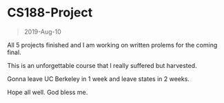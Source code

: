 # CS188-Project

> 2019-Aug-10

All 5 projects finished and I am working on written prolems for the coming final.

This is an unforgettable course that I really suffered but harvested.

Gonna leave UC Berkeley in 1 week and leave states in 2 weeks.

Hope all well. God bless me.

